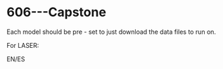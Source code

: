 # 606---Capstone

Each model should be pre - set to just download the data files to run on.

For LASER:

EN/ES 
